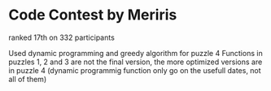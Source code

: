 # Code Contest by Meriris
ranked 17th on 332 participants

Used dynamic programming and greedy algorithm for puzzle 4
Functions in puzzles 1, 2 and 3 are not the final version, the more optimized versions are in puzzle 4 (dynamic programmig function only go on the usefull dates, not all of them)
